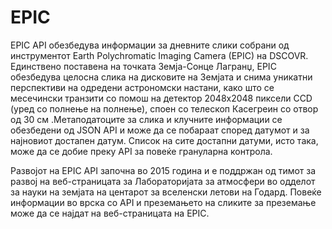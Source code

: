 # EPIC

EPIC API обезбедува информации за дневните слики собрани од инструментот Earth Polychromatic Imaging Camera (EPIC) на DSCOVR. Единствено поставена на точката Земја-Сонце Лагранџ, EPIC обезбедува целосна слика на дисковите на Земјата и снима уникатни перспективи на одредени астрономски настани, како што се месечински транзити со помош на детектор 2048x2048 пиксели CCD (уред со полнење на полнење), споен со телескоп Касегреин со отвор од 30 см .Метаподатоците за слика  и клучните информации се обезбедени од JSON API и може да се побараат според датумот и за најновиот достапен датум. Список на сите достапни датуми, исто така, може да се добие преку API за повеќе грануларна контрола.  

Развојот на EPIC API започна во 2015 година и е поддржан од тимот за развој на веб-страницата за Лабораторијата за атмосфери во одделот за науки на  земјата на центарот за вселенски летови на Годард. Повеќе информации во врска со API и преземањето на сликите за преземање може да се најдат на веб-страницата на EPIC.
